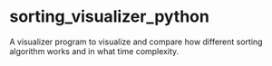 # sorting_visualizer_python
A visualizer program to visualize and compare how different sorting algorithm works and in what time complexity.
